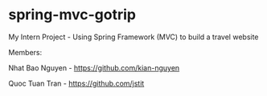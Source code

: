 # spring-mvc-gotrip
My Intern Project - Using Spring Framework (MVC) to build a travel website 

Members:

Nhat Bao Nguyen - https://github.com/kian-nguyen

Quoc Tuan Tran - https://github.com/jstit
